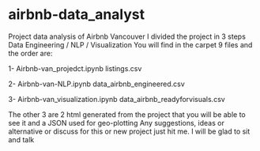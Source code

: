 # airbnb-data_analyst
Project data analysis of Airbnb Vancouver 
I divided the project in 3 steps Data Engineering / NLP / Visualization 
You will find in the carpet 9 files and the order are:

1- Airbnb-van_projedct.ipynb 
   listings.csv
   
2- Airbnb-van-NLP.ipynb
   data_airbnb_engineered.csv
   
3- Airbnb-van_visualization.ipynb
   data_airbnb_readyforvisuals.csv

The other 3 are 2 html generated from the project that you will be able to see it and a JSON used for geo-plotting
Any suggestions, ideas or alternative or discuss for this or new project just hit me. I will be glad to sit and talk
